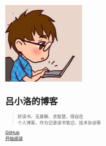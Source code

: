 <!-- 封面页 -->

![logo](media/pictures/logo.jpg)

# 吕小洛的博客
>  好读书、无甚解、求智慧、得自在  
>  个人博客，作为记录读书笔记、技术杂谈等


[GitHub](https://github.com/lvxiaoluo)  
[开始阅读](quick-start.md)

<!-- 背景图片 -->
<!--![](/media/pictures/converPicture.jpg)-->
<!-- 背景色-->
<!--![Color](#f0f0f0)-->

<!-- 自定义背景色 -->
<!--![](#f0f0f0)-->
<!-- 自定义背景图 -->
<!--![](media/pictures/conver/converPicture_2.png)-->
